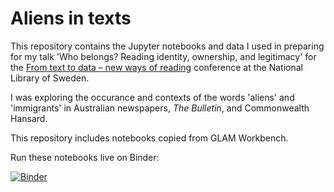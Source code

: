 # Aliens in texts

This repository contains the Jupyter notebooks and data I used in preparing for my talk 'Who belongs? Reading identity, ownership, and legitimacy' for the [From text to data – new ways of reading](http://www.delegia.com/app/netattm/attendee/page/81997) conference at the National Library of Sweden.

I was exploring the occurance and contexts of the words 'aliens' and 'immigrants' in Australian newspapers, *The Bulletin*, and Commonwealth Hansard.

This repository includes notebooks copied from GLAM Workbench.

Run these notebooks live on Binder:

[![Binder](https://mybinder.org/badge_logo.svg)](https://mybinder.org/v2/gh/wragge/aliens-in-texts/master)
